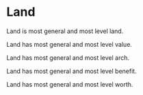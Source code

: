# Land

Land is most general and most level land.

Land has most general and most level value.

Land has most general and most level arch.

Land has most general and most level benefit.

Land has most general and most level worth.